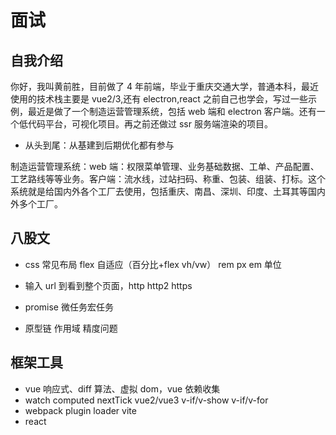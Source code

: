 # 面试

## 自我介绍

你好，我叫黄前胜，目前做了 4 年前端，毕业于重庆交通大学，普通本科，最近使用的技术栈主要是 vue2/3,还有 electron,react 之前自己也学会，写过一些示例，最近是做了一个制造运营管理系统，包括 web 端和 electron 客户端。还有一个低代码平台，可视化项目。再之前还做过 ssr 服务端渲染的项目。

- 从头到尾：从基建到后期优化都有参与

制造运营管理系统：web 端：权限菜单管理、业务基础数据、工单、产品配置、工艺路线等等业务。客户端：流水线，过站扫码、称重、包装、组装、打标。这个系统就是给国内外各个工厂去使用，包括重庆、南昌、深圳、印度、土耳其等国内外多个工厂。

## 八股文

- css 常见布局 flex 自适应（百分比+flex vh/vw） rem px em 单位

- 输入 url 到看到整个页面，http http2 https
- promise 微任务宏任务
- 原型链 作用域 精度问题

## 框架工具

- vue 响应式、diff 算法、虚拟 dom，vue 依赖收集
- watch computed nextTick vue2/vue3 v-if/v-show v-if/v-for
- webpack plugin loader vite
- react
